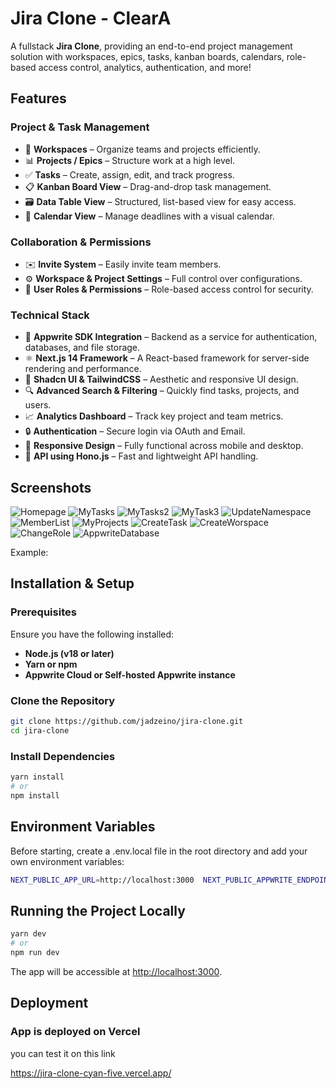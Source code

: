 # Jira Clone - ClearA

A fullstack **Jira Clone**, providing an end-to-end project management solution with workspaces, epics, tasks, kanban boards, calendars, role-based access control, analytics, authentication, and more!

## Features

### Project & Task Management

- 🏢 **Workspaces** – Organize teams and projects efficiently.
- 📊 **Projects / Epics** – Structure work at a high level.
- ✅ **Tasks** – Create, assign, edit, and track progress.
- 📋 **Kanban Board View** – Drag-and-drop task management.
- 🗃️ **Data Table View** – Structured, list-based view for easy access.
- 📅 **Calendar View** – Manage deadlines with a visual calendar.

### Collaboration & Permissions

- ✉️ **Invite System** – Easily invite team members.
- ⚙️ **Workspace & Project Settings** – Full control over configurations.
- 👥 **User Roles & Permissions** – Role-based access control for security.

### Technical Stack

- 🔌 **Appwrite SDK Integration** – Backend as a service for authentication, databases, and file storage.
- ⚛️ **Next.js 14 Framework** – A React-based framework for server-side rendering and performance.
- 🎨 **Shadcn UI & TailwindCSS** – Aesthetic and responsive UI design.
- 🔍 **Advanced Search & Filtering** – Quickly find tasks, projects, and users.
- 📈 **Analytics Dashboard** – Track key project and team metrics.
- 🔒 **Authentication** – Secure login via OAuth and Email.
- 📱 **Responsive Design** – Fully functional across mobile and desktop.
- 🚀 **API using Hono.js** – Fast and lightweight API handling.

## Screenshots

![Homepage](/assets/Screenshot1.png)
![MyTasks](/assets/Screenshot2.png)
![MyTasks2](/assets/Screenshot3.png)
![MyTask3](/assets/Screenshot4.png)
![UpdateNamespace](/assets/Screenshot5.png)
![MemberList](/assets/Screenshot6.png)
![MyProjects](/assets/Screenshot7.png)
![CreateTask](/assets/Screenshot8.png)
![CreateWorspace](/assets/Screenshot9.png)
![ChangeRole](/assets/Screenshot10.png)
![AppwriteDatabase](/assets/Screenshot11.png)

Example:

## Installation & Setup

### Prerequisites

Ensure you have the following installed:

- **Node.js (v18 or later)**
- **Yarn or npm**
- **Appwrite Cloud or Self-hosted Appwrite instance**

### Clone the Repository

```bash
git clone https://github.com/jadzeino/jira-clone.git
cd jira-clone
```

### Install Dependencies

```bash
yarn install
# or
npm install
```

## Environment Variables

Before starting, create a .env.local file in the root directory and add your own environment variables:

```bash
NEXT_PUBLIC_APP_URL=http://localhost:3000  NEXT_PUBLIC_APPWRITE_ENDPOINT=https://cloud.appwrite.io/v1  NEXT_PUBLIC_APPWRITE_PROJECT=670d....  NEXT_PUBLIC_APPWRITE_DATABASE_ID=670e....  NEXT_PUBLIC_APPWRITE_WORKSPACES_ID=670e....  NEXT_PUBLIC_APPWRITE_MEMBERS_ID=670e....  NEXT_PUBLIC_APPWRITE_PROJECTS_ID=6718....  NEXT_PUBLIC_APPWRITE_TASKS_ID=671a....  NEXT_PUBLIC_APPWRITE_IMAGES_BUCKET_ID=670e....  NEXT_APPWRITE_KEY=standard_....
```

## Running the Project Locally

```bash
yarn dev
# or
npm run dev
```

The app will be accessible at [http://localhost:3000](http://localhost:3000).

## Deployment

### App is deployed on Vercel

you can test it on this link

https://jira-clone-cyan-five.vercel.app/

